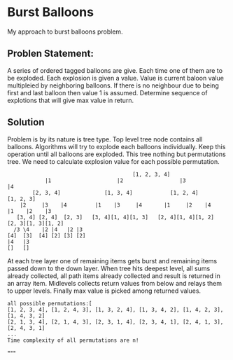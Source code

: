 # Burst Balloons
My approach to burst balloons problem.

## Problen Statement:
A series of ordered tagged balloons are give. Each time one of them are to be exploded.
Each explosion is given a value. Value is current baloon value multipleied by neighboring
balloons. If there is no neighbour due to being first and last balloon then value 1 is assumed.
Determine sequence of explotions that will give max value in return.

## Solution
Problem is by its nature is tree type. Top level tree node contains all balloons. Algorithms will try to
explode each balloons individually. Keep this operation until all balloons are exploded. This tree nothing
but permutations tree. We need to calculate explosion value for each possible permutation.


                                            [1, 2, 3, 4]
                |1                     |2                  |3                      |4
            [2, 3, 4]              [1, 3, 4]            [1, 2, 4]               [1, 2, 3]
        |2     |3    |4         |1    |3     |4       |1     |2    |4          |1    |2    |3
       [3, 4] [2, 4]  [2, 3]   [3, 4][1, 4][1, 3]   [2, 4][1, 4][1, 2]      [2, 3][1, 3][1, 2]
      /3 \4    |2 |4   |2 |3       
    [4]  [3]  [4] [2] [3] [2]
    |4   |3
    []   []
    
At each tree layer one of remaining items gets burst and remaining items passed down to the
down layer. When tree hits deepest level, all sums already collected, all path items already collected
and result is returned in an array item. Midlevels collects return values from below and relays them to 
upper levels. Finally max value is picked among returned values.

    all possible permutations:[
    [1, 2, 3, 4], [1, 2, 4, 3], [1, 3, 2, 4], [1, 3, 4, 2], [1, 4, 2, 3], [1, 4, 3, 2]
    [2, 1, 3, 4], [2, 1, 4, 3], [2, 3, 1, 4], [2, 3, 4, 1], [2, 4, 1, 3], [2, 4, 3, 1]
    ...
    Time complexity of all permutations are n!
"""
